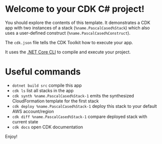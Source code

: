 # Welcome to your CDK C# project!

You should explore the contents of this template. It demonstrates a CDK app with two instances of
a stack (`%name.PascalCased%Stack`) which also uses a user-defined construct (`%name.PascalCased%Construct`).

The `cdk.json` file tells the CDK Toolkit how to execute your app.

It uses the [.NET Core CLI](https://docs.microsoft.com/dotnet/articles/core/) to compile and execute your project.

# Useful commands

* `dotnet build src` compile this app
* `cdk ls`           list all stacks in the app
* `cdk synth %name.PascalCased%Stack-1`  emits the synthesized CloudFormation template for the first stack
* `cdk deploy %name.PascalCased%Stack-1` deploy this stack to your default AWS account/region
* `cdk diff %name.PascalCased%Stack-1`   compare deployed stack with current state
* `cdk docs`         open CDK documentation

Enjoy!
